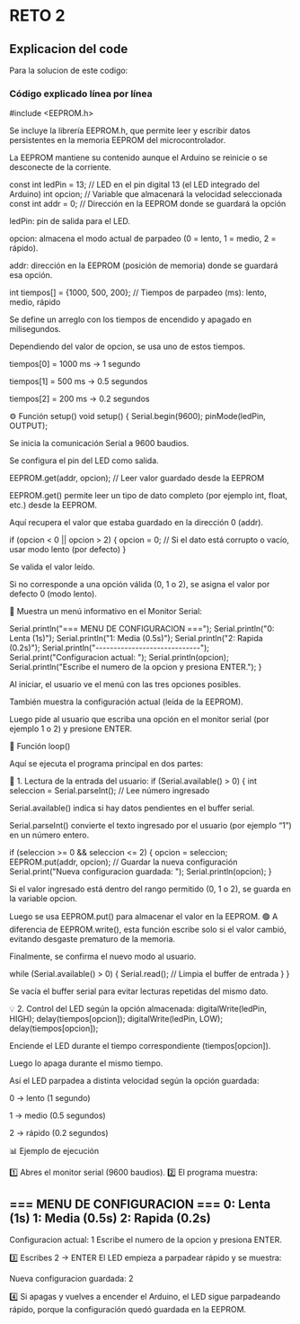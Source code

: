 # RETO 2

## Explicacion del code
 Para la solucion de este codigo:
 ### Código explicado línea por línea
#include <EEPROM.h>  


Se incluye la librería EEPROM.h, que permite leer y escribir datos persistentes en la memoria EEPROM del microcontrolador.

La EEPROM mantiene su contenido aunque el Arduino se reinicie o se desconecte de la corriente.

const int ledPin = 13;     // LED en el pin digital 13 (el LED integrado del Arduino)
int opcion;                // Variable que almacenará la velocidad seleccionada
const int addr = 0;        // Dirección en la EEPROM donde se guardará la opción


ledPin: pin de salida para el LED.

opcion: almacena el modo actual de parpadeo (0 = lento, 1 = medio, 2 = rápido).

addr: dirección en la EEPROM (posición de memoria) donde se guardará esa opción.

int tiempos[] = {1000, 500, 200}; // Tiempos de parpadeo (ms): lento, medio, rápido


Se define un arreglo con los tiempos de encendido y apagado en milisegundos.

Dependiendo del valor de opcion, se usa uno de estos tiempos.

tiempos[0] = 1000 ms → 1 segundo

tiempos[1] = 500 ms → 0.5 segundos

tiempos[2] = 200 ms → 0.2 segundos

⚙️ Función setup()
void setup() {
  Serial.begin(9600);
  pinMode(ledPin, OUTPUT);


Se inicia la comunicación Serial a 9600 baudios.

Se configura el pin del LED como salida.

  EEPROM.get(addr, opcion);  // Leer valor guardado desde la EEPROM


EEPROM.get() permite leer un tipo de dato completo (por ejemplo int, float, etc.) desde la EEPROM.

Aquí recupera el valor que estaba guardado en la dirección 0 (addr).

  if (opcion < 0 || opcion > 2) {
    opcion = 0; // Si el dato está corrupto o vacío, usar modo lento (por defecto)
  }


Se valida el valor leído.

Si no corresponde a una opción válida (0, 1 o 2), se asigna el valor por defecto 0 (modo lento).

📜 Muestra un menú informativo en el Monitor Serial:

  Serial.println("=== MENU DE CONFIGURACION ===");
  Serial.println("0: Lenta (1s)");
  Serial.println("1: Media (0.5s)");
  Serial.println("2: Rapida (0.2s)");
  Serial.println("-----------------------------");
  Serial.print("Configuracion actual: ");
  Serial.println(opcion);
  Serial.println("Escribe el numero de la opcion y presiona ENTER.");
}


Al iniciar, el usuario ve el menú con las tres opciones posibles.

También muestra la configuración actual (leída de la EEPROM).

Luego pide al usuario que escriba una opción en el monitor serial (por ejemplo 1 o 2) y presione ENTER.

🔁 Función loop()

Aquí se ejecuta el programa principal en dos partes:

🧭 1. Lectura de la entrada del usuario:
if (Serial.available() > 0) {
  int seleccion = Serial.parseInt(); // Lee número ingresado


Serial.available() indica si hay datos pendientes en el buffer serial.

Serial.parseInt() convierte el texto ingresado por el usuario (por ejemplo “1”) en un número entero.

  if (seleccion >= 0 && seleccion <= 2) {
    opcion = seleccion;
    EEPROM.put(addr, opcion);  // Guardar la nueva configuración
    Serial.print("Nueva configuracion guardada: ");
    Serial.println(opcion);
  }


Si el valor ingresado está dentro del rango permitido (0, 1 o 2), se guarda en la variable opcion.

Luego se usa EEPROM.put() para almacenar el valor en la EEPROM.
🟢 A diferencia de EEPROM.write(), esta función escribe solo si el valor cambió, evitando desgaste prematuro de la memoria.

Finalmente, se confirma el nuevo modo al usuario.

  while (Serial.available() > 0) {
    Serial.read(); // Limpia el buffer de entrada
  }
}


Se vacía el buffer serial para evitar lecturas repetidas del mismo dato.

💡 2. Control del LED según la opción almacenada:
digitalWrite(ledPin, HIGH);
delay(tiempos[opcion]);
digitalWrite(ledPin, LOW);
delay(tiempos[opcion]);


Enciende el LED durante el tiempo correspondiente (tiempos[opcion]).

Luego lo apaga durante el mismo tiempo.

Así el LED parpadea a distinta velocidad según la opción guardada:

0 → lento (1 segundo)

1 → medio (0.5 segundos)

2 → rápido (0.2 segundos)

📊 Ejemplo de ejecución

1️⃣ Abres el monitor serial (9600 baudios).
2️⃣ El programa muestra:

=== MENU DE CONFIGURACION ===
0: Lenta (1s)
1: Media (0.5s)
2: Rapida (0.2s)
-----------------------------
Configuracion actual: 1
Escribe el numero de la opcion y presiona ENTER.


3️⃣ Escribes 2 → ENTER
El LED empieza a parpadear rápido y se muestra:

Nueva configuracion guardada: 2


4️⃣ Si apagas y vuelves a encender el Arduino, el LED sigue parpadeando rápido, porque la configuración quedó guardada en la EEPROM.